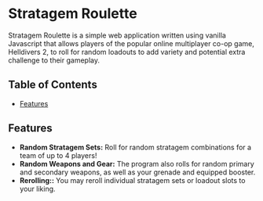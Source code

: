 # Stratagem Roulette
Stratagem Roulette is a simple web application written using vanilla Javascript that allows players of the popular online multiplayer co-op game, Helldivers 2, to roll for random loadouts to add variety and potential extra challenge to their gameplay.

## Table of Contents

- [Features](#features)

## Features

- **Random Stratagem Sets:** Roll for random stratagem combinations for a team of up to 4 players!
- **Random Weapons and Gear:** The program also rolls for random primary and secondary weapons, as well as your grenade and equipped booster.
- **Rerolling::** You may reroll individual stratagem sets or loadout slots to your liking.
